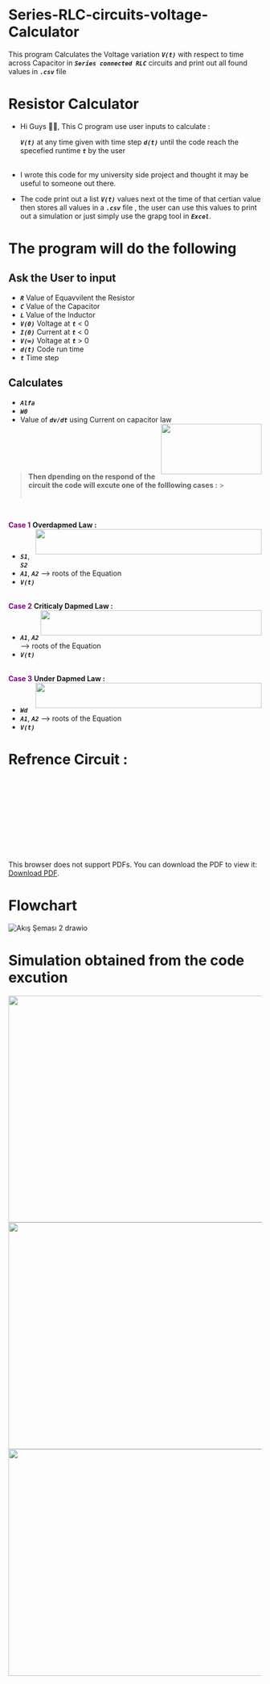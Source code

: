 # Series-RLC-circuits-voltage-Calculator

This program Calculates the Voltage variation _**`V(t)`**_ with respect to time across Capacitor in _**`Series connected RLC`**_ circuits and print out all found values in _**`.csv`**_ file

# Resistor Calculator

- Hi Guys 🙋‍♂️, This C program use user inputs to calculate :

  _**`V(t)`**_ at any time given with time step _**`d(t)`**_ until the code reach the specefied runtime _**`t`**_ by the user
  <br />
  <br />

- I wrote this code for my university side project and thought it may be useful to someone out there.
- The code print out a list _**`V(t)`**_ values next ot the time of that certian value then stores all values in a _**`.csv`**_ file , the user can use this values to print out a simulation or just simply use the grapg tool in _**`Excel`**_.
  <br />

# The program will do the following

## Ask the User to input

- _**`R`**_ Value of Equavvilent the Resistor
- _**`C`**_ Value of the Capacitor
- _**`L`**_ Value of the Inductor
- _**`V(0)`**_ Voltage at _**`t`**_ < 0
- _**`I(0)`**_ Current at _**`t`**_ < 0
- _**`V(∞)`**_ Voltage at _**`t`**_ > 0
- _**`d(t)`**_ Code run time
- _**`t`**_ Time step

## Calculates

- _**`Alfa`**_
- _**`W0`**_
- Value of _**`dv/dt`**_ using Current on capacitor law
  <img align="right" width="200" height="100" src="https://www.electronics-tutorial.net/wp-content/uploads/2015/09/Cap24.png">

<br /> <br /> <br /> <br />

> **Then dpending on the respond of the circuit the code will excute one of the folllowing cases :** > <br /> <br />

<br />

<span style="color:purple"> **Case 1** </span> **Overdapmed Law :**
<img align="right" width="450" height="50" src="https://user-images.githubusercontent.com/112458142/211697726-30b48d3b-b8e5-49e5-9649-d1af83231f76.png">

<br />

- _**`S1`**_, _**`S2`**_
- _**`A1`**_, _**`A2`**_ --> roots of the Equation
- _**`V(t)`**_
  <br /> <br />

<span style="color:purple">**Case 2** </span> **Criticaly Dapmed Law :**
<img align="right" width="440" height="50" src="https://user-images.githubusercontent.com/112458142/211697730-603db502-f6ea-4c9e-9371-914e7a8f1c9b.png">

<br />

- _**`A1`**_, _**`A2`**_ --> roots of the Equation
- _**`V(t)`**_
  <br /> <br />

<span style="color:purple"> **Case 3** </span> **Under Dapmed Law :**
<img align="right" width="450" height="50" src="https://user-images.githubusercontent.com/112458142/211697677-84fbf773-d998-4859-be2d-2e37160f8f04.png">

<br />

- _**`Wd`**_
- _**`A1`**_, _**`A2`**_ --> roots of the Equation
- _**`V(t)`**_

# Refrence Circuit :

<object data="https://s3.us-west-2.amazonaws.com/secure.notion-static.com/1f7dd5c4-47c5-46f6-82d1-ec3f44e9838c/Refrence_Crcut.pdf?X-Amz-Algorithm=AWS4-HMAC-SHA256&X-Amz-Content-Sha256=UNSIGNED-PAYLOAD&X-Amz-Credential=AKIAT73L2G45EIPT3X45%2F20230111%2Fus-west-2%2Fs3%2Faws4_request&X-Amz-Date=20230111T014021Z&X-Amz-Expires=86400&X-Amz-Signature=eb0b7fd1cfac2f3302d6fc7d340f516093cc32c437a51144b18c6c6aacc85bdd&X-Amz-SignedHeaders=host&response-content-disposition=filename%3D%22Refrence%2520C%25C4%25B1rcu%25C4%25B1t.pdf%22&x-id=GetObject" type="application/pdf" width="200px" height="100px">
    <embed src="https://s3.us-west-2.amazonaws.com/secure.notion-static.com/1f7dd5c4-47c5-46f6-82d1-ec3f44e9838c/Refrence_Crcut.pdf?X-Amz-Algorithm=AWS4-HMAC-SHA256&X-Amz-Content-Sha256=UNSIGNED-PAYLOAD&X-Amz-Credential=AKIAT73L2G45EIPT3X45%2F20230111%2Fus-west-2%2Fs3%2Faws4_request&X-Amz-Date=20230111T014021Z&X-Amz-Expires=86400&X-Amz-Signature=eb0b7fd1cfac2f3302d6fc7d340f516093cc32c437a51144b18c6c6aacc85bdd&X-Amz-SignedHeaders=host&response-content-disposition=filename%3D%22Refrence%2520C%25C4%25B1rcu%25C4%25B1t.pdf%22&x-id=GetObject">
        <p>This browser does not support PDFs. You can download the PDF to view it: <a href="https://s3.us-west-2.amazonaws.com/secure.notion-static.com/1f7dd5c4-47c5-46f6-82d1-ec3f44e9838c/Refrence_Crcut.pdf?X-Amz-Algorithm=AWS4-HMAC-SHA256&X-Amz-Content-Sha256=UNSIGNED-PAYLOAD&X-Amz-Credential=AKIAT73L2G45EIPT3X45%2F20230111%2Fus-west-2%2Fs3%2Faws4_request&X-Amz-Date=20230111T014021Z&X-Amz-Expires=86400&X-Amz-Signature=eb0b7fd1cfac2f3302d6fc7d340f516093cc32c437a51144b18c6c6aacc85bdd&X-Amz-SignedHeaders=host&response-content-disposition=filename%3D%22Refrence%2520C%25C4%25B1rcu%25C4%25B1t.pdf%22&x-id=GetObject">Download PDF</a>.</p>
    </embed>
</object>

# Flowchart

![Akış Şeması 2 drawio](https://user-images.githubusercontent.com/112458142/211697847-23652435-704b-49f2-bda9-0a04bbf82823.png)

# Simulation obtained from the code excution

<img align="right" width="1000" height="450" src="https://user-images.githubusercontent.com/112458142/211703061-73d28bb3-77b0-4f6c-bd06-094a22b173f5.png">
<br /> <br /> <br /> <br /> <br /> <br /><br /> <br /><br /> <br /><br /> <br /><br /> <br /> <br /> <br /> <br /> <br /> <br /> <br /> <br /> <br />

<img align="right" width="1000" height="450" src="https://user-images.githubusercontent.com/112458142/211703069-1482f14d-61e6-4ad3-af75-106a79e7cef3.png">
<br /> <br /> <br /> <br /> <br /> <br /><br /> <br /><br /> <br /><br /> <br /><br /> <br /> <br /> <br /> <br /> <br /> <br /> <br /> <br /> <br />

<img align="right" width="1000" height="450" src="https://user-images.githubusercontent.com/112458142/211702981-fefaac78-fa4a-4126-ab8a-efa631939ce9.png">
